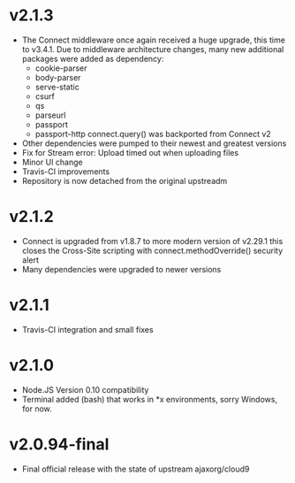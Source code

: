 v2.1.3
======
* The Connect middleware once again received a huge upgrade, this time to v3.4.1.
  Due to middleware architecture changes, many new additional packages were
  added as dependency:
    * cookie-parser
    * body-parser
    * serve-static
    * csurf
    * qs
    * parseurl
    * passport
    * passport-http
  connect.query() was backported from Connect v2
* Other dependencies were pumped to their newest and greatest versions
* Fix for Stream error: Upload timed out when uploading files
* Minor UI change
* Travis-CI improvements
* Repository is now detached from the original upstreadm

v2.1.2
======
* Connect is upgraded from v1.8.7 to more modern version of v2.29.1 this closes
  the Cross-Site scripting with connect.methodOverride() security alert
* Many dependencies were upgraded to newer versions

v2.1.1
======
* Travis-CI integration and small fixes

v2.1.0
======
* Node.JS Version 0.10 compatibility
* Terminal added (bash) that works in *x environments, sorry Windows, for now.

v2.0.94-final
=============
* Final official release with the state of upstream ajaxorg/cloud9
